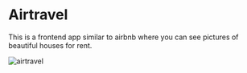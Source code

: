 # Airtravel
This is a frontend app similar to airbnb where you can see pictures of beautiful houses for rent.

![airtravel](https://github.com/SALVADORPOETA/Airtravel-sm/assets/71913145/8b1a21dc-fa08-4d41-bb1f-33bfac2d0369)
